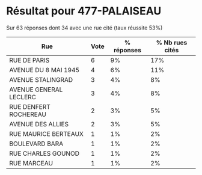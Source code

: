 # Résultat pour 477-PALAISEAU

Sur 63 réponses dont 34 avec une rue cité (taux réussite 53%)

| Rue | Vote | % réponses | % Nb rues cités|
|-----|------|------------|----------------|
| RUE DE PARIS | 6 | 9% | 17%|
| AVENUE DU 8 MAI 1945 | 4 | 6% | 11%|
| AVENUE STALINGRAD | 3 | 4% | 8%|
| AVENUE GENERAL LECLERC | 3 | 4% | 8%|
| RUE DENFERT ROCHEREAU | 2 | 3% | 5%|
| AVENUE DES ALLIES | 2 | 3% | 5%|
| RUE MAURICE BERTEAUX | 1 | 1% | 2%|
| BOULEVARD BARA | 1 | 1% | 2%|
| RUE CHARLES GOUNOD | 1 | 1% | 2%|
| RUE MARCEAU | 1 | 1% | 2%|
